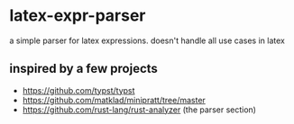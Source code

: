 # latex-expr-parser

a simple parser for latex expressions.
doesn't handle all use cases in latex


## inspired by a few projects
- https://github.com/typst/typst
- https://github.com/matklad/minipratt/tree/master
- https://github.com/rust-lang/rust-analyzer (the parser section)